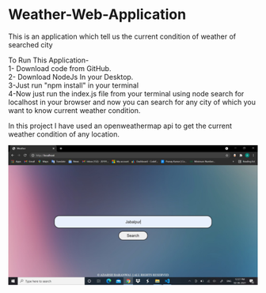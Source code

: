 # Weather-Web-Application
This is an application which tell us the current condition of weather of searched city


To Run This Application-                                                                                                                                                         
1- Download code from GitHub.                                                                                                                                                   
2- Download NodeJs In your Desktop.                                                                                                                                             
3-Just run "npm install" in your terminal                                                                                                                    
4-Now just run the index.js file from your terminal using node 
search for localhost in your browser and now you can search for any city of which you want to know current weather condition.

In this project I have used an openweathermap api to get the current weather condition of any location.

<img src="static/weather 1.jpg" width="600">
